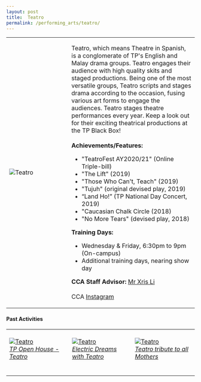```yaml
---
layout: post
title:  Teatro
permalink: /performing_arts/teatro/
---
```


<div>
<table>
    <tr>
        <td style="width:33%"><image src="{{site.baseurl}}/images/CCA_teatro.jpg" style="display:block;margin-left:auto;margin-right:auto;" alt="Teatro"></image></td>
        <td>
            <p>
                Teatro, which means Theatre in Spanish, is a conglomerate of TP's English and Malay drama groups. Teatro engages their audience with high quality skits and staged productions. Being one of the most versatile groups, Teatro scripts and stages drama according to the occasion, fusing various art forms to engage the audiences. Teatro stages theatre performances every year. Keep a look out for their exciting theatrical productions at the TP Black Box!<br>
                <br>
                <b>Achievements/Features:</b><br>
                <ul>
                    <li>"TeatroFest AY2020/21" (Online Triple-bill)</li>
                    <li>"The Lift" (2019)</li>
                    <li>"Those Who Can't, Teach" (2019)</li>
                    <li>"Tujuh" (original devised play, 2019)</li>
                    <li>“Land Ho!” (TP National Day Concert, 2019)</li>
                    <li>"Caucasian Chalk Circle (2018)</li>
                    <li>"No More Tears" (devised play, 2018)</li>
                </ul>
            </p>
            <p>
                <b>Training Days:</b><br>
                <ul>
                    <li>Wednesday & Friday, 6:30pm to 9pm (On-campus)</li>
                    <li>Additional training days, nearing show day</li>
                </ul>
            </p>
            <p>
                <b>CCA Staff Advisor:</b> <a href="mailto:chrislee@tp.edu.sg">Mr Xris Li</a><br>
                <br>
                CCA <a href="https://www.instagram.com/tpteatro">Instagram</a>
            </p>
        </td>
    </tr>
</table>
</div>

#### Past Activities

<table>
    <tr>
        <td style="width:33%"><br>
            <a href="https://www.instagram.com/p/CKfpWHWH4aA/">
                <image src="{{site.baseurl}}/images/CCA-Teatro_IG4.png" style="display:block;margin-left:auto;margin-right:auto;" alt="Teatro">
                <h6 style="margin-top:0%">TP Open House - Teatro</h6>
                </image>
            </a>
        </td>
        <td style="width:33%"><br>
            <a href="https://www.instagram.com/p/CJ-dZBAnvij/">
                <image src="{{site.baseurl}}/images/CCA-Teatro_IG5.png" style="display:block;margin-left:auto;margin-right:auto;" alt="Teatro">
                <h6 style="margin-top:0%">Electric Dreams with Teatro</h6>
                </image>
            </a>
        </td>
        <td style="width:33%"><br>
            <a href="https://www.instagram.com/p/B__-YwQnsYn/">
                <image src="{{site.baseurl}}/images/CCA-Teatro_IG2.png" style="display:block;margin-left:auto;margin-right:auto;" alt="Teatro">
                <h6 style="margin-top:0%">Teatro tribute to all Mothers</h6>    
                </image>
            </a>
        </td>
    </tr>
</table>

